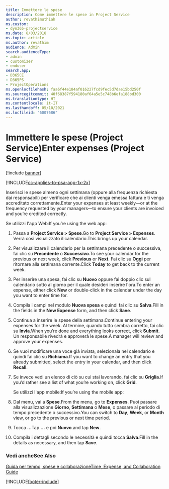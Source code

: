 ```yaml
---
title: Immettere le spese
description: Come immettere le spese in Project Service
author: revathimuthiah
ms.custom:
- dyn365-projectservice
ms.date: 8/03/2018
ms.topic: article
ms.author: revathim
audience: Admin
search.audienceType:
- admin
- customizer
- enduser
search.app:
- D365CE
- D365PS
- ProjectOperations
ms.openlocfilehash: faa6f44e184af016227fcd9fec5d7dae15bd250f
ms.sourcegitcommit: 40f68387f594180af64a5e5c748b6efa188bd300
ms.translationtype: HT
ms.contentlocale: it-IT
ms.lasthandoff: 05/10/2021
ms.locfileid: "6007686"
---
```

# <a name="enter-expenses-project-service"></a><span data-ttu-id="9e88f-103">Immettere le spese (Project Service)</span><span class="sxs-lookup"><span data-stu-id="9e88f-103">Enter expenses (Project Service)</span></span>

[!include [banner](../includes/psa-now-project-operations.md)]

[!INCLUDE[cc-applies-to-psa-app-1x-2x](../includes/cc-applies-to-psa-app-1x-2x.md)]

<span data-ttu-id="9e88f-104">Inserisci le spese almeno ogni settimana (oppure alla frequenza richiesta dai responsabili) per verificare che ai clienti venga emessa fattura e ti venga accreditato correttamente.</span><span class="sxs-lookup"><span data-stu-id="9e88f-104">Enter your expenses at least weekly—or at the frequency requested by your managers—to ensure your clients are invoiced and you’re credited correctly.</span></span>  
  
 <span data-ttu-id="9e88f-105">Se utilizzi l'app Web:</span><span class="sxs-lookup"><span data-stu-id="9e88f-105">If you’re using the web app:</span></span>  
  
1. <span data-ttu-id="9e88f-106">Passa a **Project Service > Spese**.</span><span class="sxs-lookup"><span data-stu-id="9e88f-106">Go to **Project Service > Expenses**.</span></span> <span data-ttu-id="9e88f-107">Verrà così visualizzato il calendario.</span><span class="sxs-lookup"><span data-stu-id="9e88f-107">This brings up your calendar.</span></span>  
  
2. <span data-ttu-id="9e88f-108">Per visualizzare il calendario per la settimana precedente o successiva, fai clic su **Precedente** o **Successivo**.</span><span class="sxs-lookup"><span data-stu-id="9e88f-108">To see your calendar for the previous or next week, click **Previous** or **Next**.</span></span> <span data-ttu-id="9e88f-109">Fai clic su **Oggi** per ritornare alla settimana corrente.</span><span class="sxs-lookup"><span data-stu-id="9e88f-109">Click **Today** to get back to the current week.</span></span>  
  
3. <span data-ttu-id="9e88f-110">Per inserire una spesa, fai clic su **Nuovo** oppure fai doppio clic sul calendario sotto al giorno per il quale desideri inserire l'ora.</span><span class="sxs-lookup"><span data-stu-id="9e88f-110">To enter an expense, either click **New** or double-click in the calendar under the day you want to enter time for.</span></span>  
  
4. <span data-ttu-id="9e88f-111">Compila i campi nel modulo **Nuova spesa** e quindi fai clic su **Salva**.</span><span class="sxs-lookup"><span data-stu-id="9e88f-111">Fill in the fields in the **New Expense** form, and then click **Save**.</span></span>  
  
5. <span data-ttu-id="9e88f-112">Continua a inserire le spese della settimana.</span><span class="sxs-lookup"><span data-stu-id="9e88f-112">Continue entering your expenses for the week.</span></span> <span data-ttu-id="9e88f-113">Al termine, quando tutto sembra corretto, fai clic su **Invia**.</span><span class="sxs-lookup"><span data-stu-id="9e88f-113">When you’re done and everything looks correct, click **Submit**.</span></span> <span data-ttu-id="9e88f-114">Un responsabile rivedrà e approverà le spese.</span><span class="sxs-lookup"><span data-stu-id="9e88f-114">A manager will review and approve your expenses.</span></span>  
  
6. <span data-ttu-id="9e88f-115">Se vuoi modificare una voce già inviata, selezionala nel calendario e quindi fai clic su **Richiama**.</span><span class="sxs-lookup"><span data-stu-id="9e88f-115">If you want to change an entry that you already submitted, select the entry in your calendar, and then click **Recall**.</span></span>  
  
7. <span data-ttu-id="9e88f-116">Se invece vedi un elenco di ciò su cui stai lavorando, fai clic su **Griglia**.</span><span class="sxs-lookup"><span data-stu-id="9e88f-116">If you’d rather see a list of what you’re working on, click **Grid**.</span></span>  
  
   <span data-ttu-id="9e88f-117">Se utilizzi l'app mobile:</span><span class="sxs-lookup"><span data-stu-id="9e88f-117">If you’re using the mobile app:</span></span>  
  
8. <span data-ttu-id="9e88f-118">Dal menu, vai a **Spese**.</span><span class="sxs-lookup"><span data-stu-id="9e88f-118">From the menu, go to **Expenses**.</span></span>     <span data-ttu-id="9e88f-119">Puoi passare alla visualizzazione **Giorno**, **Settimana** o **Mese**, o passare al periodo di tempo precedente o successivo.</span><span class="sxs-lookup"><span data-stu-id="9e88f-119">You can switch to **Day**, **Week**, or **Month** view, or go to the previous or next time period.</span></span>  
  
9. <span data-ttu-id="9e88f-120">Tocca **...**</span><span class="sxs-lookup"><span data-stu-id="9e88f-120">Tap **…**</span></span> <span data-ttu-id="9e88f-121">e poi **Nuovo**.</span><span class="sxs-lookup"><span data-stu-id="9e88f-121">and tap **New**.</span></span>  
  
10. <span data-ttu-id="9e88f-122">Compila i dettagli secondo le necessità e quindi tocca **Salva**.</span><span class="sxs-lookup"><span data-stu-id="9e88f-122">Fill in the details as necessary, and then tap **Save**.</span></span>  
  
### <a name="see-also"></a><span data-ttu-id="9e88f-123">Vedi anche</span><span class="sxs-lookup"><span data-stu-id="9e88f-123">See Also</span></span>  
 [<span data-ttu-id="9e88f-124">Guida per tempo, spese e collaborazione</span><span class="sxs-lookup"><span data-stu-id="9e88f-124">Time, Expense, and Collaboration Guide</span></span>](../psa/time-expense-collaboration-guide.md)


[!INCLUDE[footer-include](../includes/footer-banner.md)]